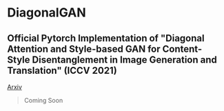 # DiagonalGAN
## Official Pytorch Implementation of "Diagonal Attention and Style-based GAN for Content-Style Disentanglement in Image Generation and Translation" (ICCV 2021)
[Arxiv](https://arxiv.org/abs/2103.16146)

> Coming Soon
